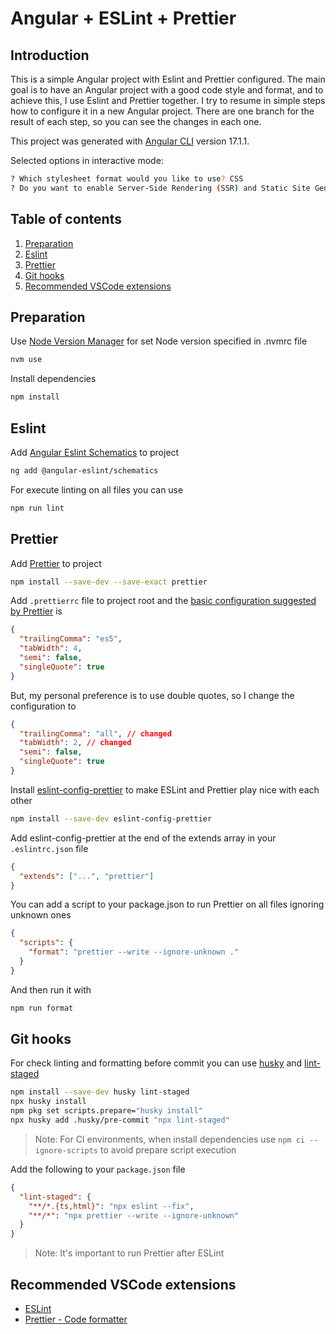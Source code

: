 # Angular + ESLint + Prettier

## Introduction

This is a simple Angular project with Eslint and Prettier configured. The main goal is to have an Angular project with a good code style and format, and to achieve this, I use Eslint and Prettier together. I try to resume in simple steps how to configure it in a new Angular project. There are one branch for the result of each step, so you can see the changes in each one.

This project was generated with [Angular CLI](https://github.com/angular/angular-cli) version 17.1.1.

Selected options in interactive mode:

```bash
? Which stylesheet format would you like to use? CSS
? Do you want to enable Server-Side Rendering (SSR) and Static Site Generation (SSG/Prerendering)? No
```

## Table of contents

1. [Preparation](#preparation)
2. [Eslint](#eslint)
3. [Prettier](#prettier)
4. [Git hooks](#git-hooks)
5. [Recommended VSCode extensions](#recommended-vscode-extensions)

## Preparation

Use [Node Version Manager](https://github.com/nvm-sh/nvm) for set Node version specified in .nvmrc file

```bash
nvm use
```

Install dependencies

```bash
npm install
```

## Eslint

Add [Angular Eslint Schematics](https://github.com/angular-eslint/angular-eslint) to project

```bash
ng add @angular-eslint/schematics
```

For execute linting on all files you can use

```bash
npm run lint
```

## Prettier

Add [Prettier](https://prettier.io/docs/en/install) to project

```bash
npm install --save-dev --save-exact prettier
```

Add `.prettierrc` file to project root and the [basic configuration suggested by Prettier](https://prettier.io/docs/en/configuration) is

```json
{
  "trailingComma": "es5",
  "tabWidth": 4,
  "semi": false,
  "singleQuote": true
}
```

But, my personal preference is to use double quotes, so I change the configuration to

```json
{
  "trailingComma": "all", // changed
  "tabWidth": 2, // changed
  "semi": false,
  "singleQuote": true
}
```

Install [eslint-config-prettier](https://github.com/prettier/eslint-config-prettier) to make ESLint and Prettier play nice with each other

```bash
npm install --save-dev eslint-config-prettier
```

Add eslint-config-prettier at the end of the extends array in your `.eslintrc.json` file

```json
{
  "extends": ["...", "prettier"]
}
```

You can add a script to your package.json to run Prettier on all files ignoring unknown ones

```json
{
  "scripts": {
    "format": "prettier --write --ignore-unknown ."
  }
}
```

And then run it with

```bash
npm run format
```

## Git hooks

For check linting and formatting before commit you can use [husky](https://github.com/typicode/husky) and [lint-staged](https://github.com/lint-staged/lint-staged)

```bash
npm install --save-dev husky lint-staged
npx husky install
npm pkg set scripts.prepare="husky install"
npx husky add .husky/pre-commit "npx lint-staged"
```

> Note: For CI environments, when install dependencies use `npm ci --ignore-scripts` to avoid prepare script execution

Add the following to your `package.json` file

```json
{
  "lint-staged": {
    "**/*.{ts,html}": "npx eslint --fix",
    "**/*": "npx prettier --write --ignore-unknown"
  }
}
```

> Note: It's important to run Prettier after ESLint

## Recommended VSCode extensions

- [ESLint](https://marketplace.visualstudio.com/items?itemName=dbaeumer.vscode-eslint)
- [Prettier - Code formatter](https://marketplace.visualstudio.com/items?itemName=esbenp.prettier-vscode)
